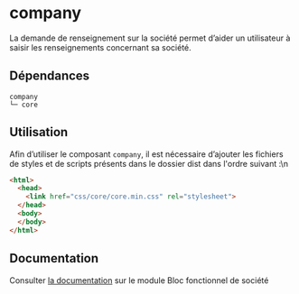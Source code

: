 # company

La demande de renseignement sur la société permet d’aider un utilisateur à saisir les renseignements concernant sa société.

## Dépendances
```shell
company
└─ core
```

## Utilisation
Afin d’utiliser le composant `company`, il est nécessaire d’ajouter les fichiers de styles et de scripts présents dans le dossier dist dans l'ordre suivant :\n
```html
<html>
  <head>
    <link href="css/core/core.min.css" rel="stylesheet">
  </head>
  <body>
  </body>
</html>
```

## Documentation

Consulter [la documentation](https://www.systeme-de-design.gouv.fr/elements-d-interface/blocs-fonctionnels/societe) sur le module Bloc fonctionnel de société